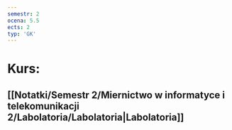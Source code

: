 ```yaml
---
semestr: 2
ocena: 5.5
ects: 2
typ: 'GK'
---
```


# Kurs:
## [[Notatki/Semestr 2/Miernictwo w informatyce i telekomunikacji 2/Labolatoria/Labolatoria|Labolatoria]]
